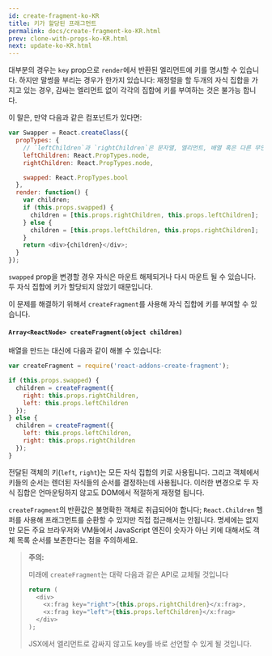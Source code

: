 ```yaml
---
id: create-fragment-ko-KR
title: 키가 할당된 프래그먼트
permalink: docs/create-fragment-ko-KR.html
prev: clone-with-props-ko-KR.html
next: update-ko-KR.html
---
```


대부분의 경우는 `key` prop으로 `render`에서 반환된 엘리먼트에 키를 명시할 수 있습니다. 하지만 말썽을 부리는 경우가 한가지 있습니다: 재정렬을 할 두개의 자식 집합을 가지고 있는 경우, 감싸는 엘리먼트 없이 각각의 집합에 키를 부여하는 것은 불가능 합니다.

이 말은, 만약 다음과 같은 컴포넌트가 있다면:

```js
var Swapper = React.createClass({
  propTypes: {
    // `leftChildren`과 `rightChildren`은 문자열, 엘리먼트, 배열 혹은 다른 무언가 일 수 있음.
    leftChildren: React.PropTypes.node,
    rightChildren: React.PropTypes.node,

    swapped: React.PropTypes.bool
  },
  render: function() {
    var children;
    if (this.props.swapped) {
      children = [this.props.rightChildren, this.props.leftChildren];
    } else {
      children = [this.props.leftChildren, this.props.rightChildren];
    }
    return <div>{children}</div>;
  }
});
```

`swapped` prop을 변경할 경우 자식은 마운트 해제되거나 다시 마운트 될 수 있습니다. 두 자식 집합에 키가 할당되지 않았기 때문입니다.

이 문제를 해결하기 위해서 `createFragment`를 사용해 자식 집합에 키를 부여할 수 있습니다.

#### `Array<ReactNode> createFragment(object children)`

배열을 만드는 대신에 다음과 같이 해볼 수 있습니다:

```js
var createFragment = require('react-addons-create-fragment');

if (this.props.swapped) {
  children = createFragment({
    right: this.props.rightChildren,
    left: this.props.leftChildren
  });
} else {
  children = createFragment({
    left: this.props.leftChildren,
    right: this.props.rightChildren
  });
}
```

전달된 객체의 키(`left`, `right`)는 모든 자식 집합의 키로 사용됩니다. 그리고 객체에서 키들의 순서는 렌더된 자식들의 순서를 결정하는데 사용됩니다. 이러한 변경으로 두 자식 집합은 언마운팅하지 않고도 DOM에서 적절하게 재정렬 됩니다.

`createFragment`의 반환값은 불명확한 객체로 취급되어야 합니다; `React.Children` 헬퍼를 사용해 프래그먼트를 순환할 수 있지만 직접 접근해서는 안됩니다. 명세에는 없지만 모든 주요 브라우저와 VM들에서 JavaScript 엔진이 숫자가 아닌 키에 대해서도 객체 목록 순서를 보존한다는 점을 주의하세요.

> **주의:**
>
> 미래에 `createFragment`는 대략 다음과 같은 API로 교체될 것입니다
>
> ```js
> return (
>   <div>
>     <x:frag key="right">{this.props.rightChildren}</x:frag>,
>     <x:frag key="left">{this.props.leftChildren}</x:frag>
>   </div>
> );
> ```
>
> JSX에서 엘리먼트로 감싸지 않고도 key를 바로 선언할 수 있게 될 것입니다.
